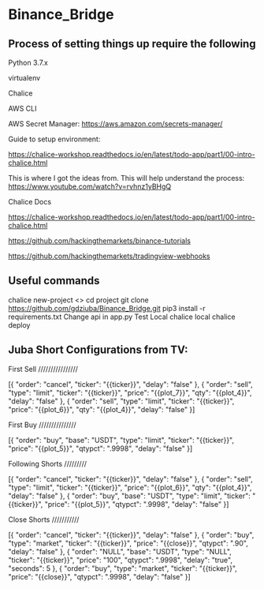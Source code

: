 # Binance_Bridge

## Process of setting things up require the following

Python 3.7.x

virtualenv

Chalice

AWS CLI

AWS Secret Manager: https://aws.amazon.com/secrets-manager/

Guide to setup environment:

https://chalice-workshop.readthedocs.io/en/latest/todo-app/part1/00-intro-chalice.html

This is where I got the ideas from.  This will help understand the process:
https://www.youtube.com/watch?v=rvhnz1yBHgQ

Chalice Docs
 
https://chalice-workshop.readthedocs.io/en/latest/todo-app/part1/00-intro-chalice.html

https://github.com/hackingthemarkets/binance-tutorials

https://github.com/hackingthemarkets/tradingview-webhooks


## Useful commands


chalice new-project <<Project Name>>
cd project
git clone https://github.com/gdziuba/Binance_Bridge.git
pip3 install -r requirements.txt
Change api in app.py
Test Local
chalice local 
chalice deploy



## Juba Short Configurations from TV:

First Sell ////////////////

[{
"order": "cancel",
"ticker": "{{ticker}}",
"delay": "false"
},
{
"order": "sell",
"type": "limit",
"ticker": "{{ticker}}",
"price": "{{plot_7}}",
"qty": "{{plot_4}}",
"delay": "false"
},
{
"order": "sell",
"type": "limit",
"ticker": "{{ticker}}",
"price": "{{plot_6}}",
"qty": "{{plot_4}}",
"delay": "false"
}]


First Buy ///////////////

[{
"order": "buy",
"base": "USDT",
"type": "limit",
"ticker": "{{ticker}}",
"price": "{{plot_5}}",
"qtypct": ".9998",
"delay": "false"
}]

Following Shorts /////////


[{
"order": "cancel",
"ticker": "{{ticker}}",
"delay": "false"
},
{
"order": "sell",
"type": "limit",
"ticker": "{{ticker}}",
"price": "{{plot_6}}",
"qty": "{{plot_4}}",
"delay": "false"
},
{
"order": "buy",
"base": "USDT",
"type": "limit",
"ticker": "{{ticker}}",
"price": "{{plot_5}}",
"qtypct": ".9998",
"delay": "false"
}]

Close Shorts ///////////

[{
"order": "cancel",
"ticker": "{{ticker}}",
"delay": "false"
},
{
"order": "buy",
"type": "market",
"ticker": "{{ticker}}",
"price": "{{close}}",
"qtypct": ".90",
"delay": "false"
},
{
"order": "NULL",
"base": "USDT",
"type": "NULL",
"ticker": "{{ticker}}",
"price": "100",
"qtypct": ".9998",
"delay": "true",
"seconds": 5
},
{
"order": "buy",
"type": "market",
"ticker": "{{ticker}}",
"price": "{{close}}",
"qtypct": ".9998",
"delay": "false"
}]
